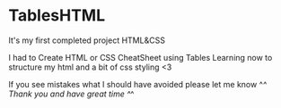# TablesHTML
It's my first completed project HTML&amp;CSS

I had to Create HTML or CSS CheatSheet using Tables
Learning now to structure my html and a bit of css styling <3

If you see mistakes what I should have avoided please let me know ^_^
Thank you and have great time ^_^
